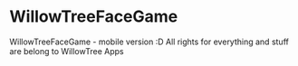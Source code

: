 # WillowTreeFaceGame

WillowTreeFaceGame - mobile version :D
All rights for everything and stuff are belong to WillowTree Apps
